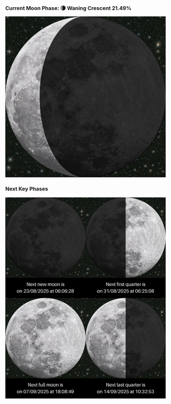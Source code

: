### Current Moon Phase: 🌘 Waning Crescent 21.49%
![Moon Phase](moonphase.png)
### Next Key Phases
![Gallery](gallery.png)